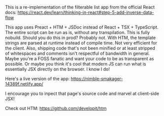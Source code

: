 This is a re-implementation of the filterable list app from the official React docs:
https://react.dev/learn/thinking-in-react#step-5-add-inverse-data-flow

This app uses Preact + HTM + JSDoc instead of React + TSX + TypeScript. The entire script can be run as is, without any transpilation. This is fully nobuild.
Should you do this in prod? Probably not. With HTM, the template strings are parsed at runtime instead of compile time. Not very efficient for the client.
Also, shipping code that's not been minified or at least stripped of whitespaces and comments isn't respectful of bandwidth in general.
Maybe you're a FOSS fanatic and want your code to be as transparent as possible.
Or maybe you think it's cool that modern JS can run what is essentially JSX directly on the browser. I know I do!

Here's a live version of the app:
https://nimble-smakager-14389f.netlify.app/

I encourage you to inpect that page's source code and marvel at client-side JSX!

Check out HTM: https://github.com/developit/htm

